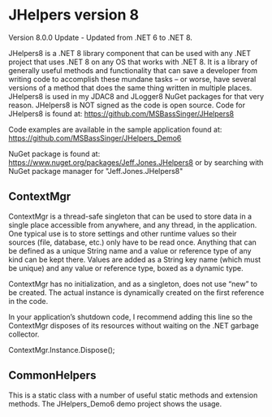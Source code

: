 JHelpers version 8
========

Version 8.0.0 Update - Updated from .NET 6 to .NET 8.

JHelpers8 is a .NET 8 library component that can be used with any .NET
project that uses .NET 8 on any OS that works with .NET 8. It
is a library of generally useful methods and functionality that can save a
developer from writing code to accomplish these mundane tasks – or worse, have
several versions of a method that does the same thing written in multiple
places. JHelpers8 is used in my JDAC8 and JLogger8 NuGet packages for that very
reason.  JHelpers8 is NOT signed as the code is open source.
Code for JHelpers8 is found at:
https://github.com/MSBassSinger/JHelpers8

Code examples are available in the sample application found at:
https://github.com/MSBassSinger/JHelpers_Demo6

NuGet package is found at:
https://www.nuget.org/packages/Jeff.Jones.JHelpers8
or by searching with NuGet package manager for "Jeff.Jones.JHelpers8"

ContextMgr
----------

ContextMgr is a thread-safe singleton that can be used to store data in a single
place accessible from anywhere, and any thread, in the application. One typical
use is to store settings and other runtime values so their sources (file,
database, etc.) only have to be read once. Anything that can be defined as a
unique String name and a value or reference type of any kind can be kept there.
Values are added as a String key name (which must be unique) and any value or
reference type, boxed as a dynamic type.

ContextMgr has no initialization, and as a singleton, does not use “new” to be
created. The actual instance is dynamically created on the first reference in
the code.

In your application’s shutdown code, I recommend adding this line so the
ContextMgr disposes of its resources without waiting on the .NET garbage
collector.

ContextMgr.Instance.Dispose();

CommonHelpers
-------------

This is a static class with a number of useful static methods and extension methods.
The JHelpers_Demo6 demo project shows the usage.

